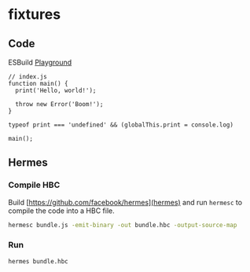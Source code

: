 # fixtures

## Code

ESBuild [Playground](https://esbuild.github.io/try/#YgAwLjI1LjEAeyBzb3VyY2VtYXA6IHRydWUsIGJ1bmRsZTogdHJ1ZSwgZXh0ZXJuYWw6IFsicmVhY3QiLCAicmVhY3QtbmF0aXZlIl0gfQBlAGluZGV4LmpzAGZ1bmN0aW9uIG1haW4oKSB7CiAgcHJpbnQoJ0hlbGxvLCB3b3JsZCEnKTsKCiAgdGhyb3cgbmV3IEVycm9yKCdCb29tIScpOwp9Cgp0eXBlb2YgcHJpbnQgPT09ICd1bmRlZmluZWQnICYmIChnbG9iYWxUaGlzLnByaW50ID0gY29uc29sZS5sb2cpCgptYWluKCk7)

```tsx
// index.js
function main() {
  print('Hello, world!');

  throw new Error('Boom!');
}

typeof print === 'undefined' && (globalThis.print = console.log)

main();
```

## Hermes

### Compile HBC

Build [https://github.com/facebook/hermes](hermes) and run `hermesc` to compile the code into a HBC file.

```sh
hermesc bundle.js -emit-binary -out bundle.hbc -output-source-map
```

### Run

```sh
hermes bundle.hbc
```
